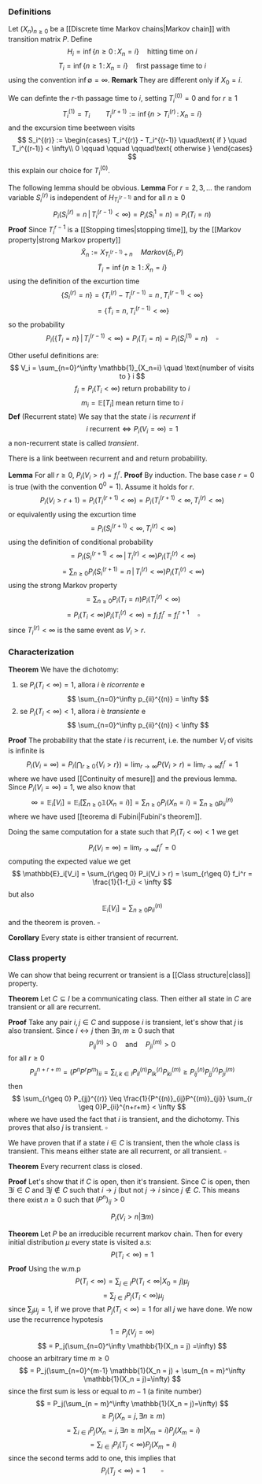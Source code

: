 ### Definitions
Let $(X_n)_{n\geq 0}$ be a [[Discrete time Markov chains|Markov chain]] with transition matrix $P$. Define
$$
H_i = \inf\{n \geq 0\,:\, X_n = i\} \quad \text{hitting time on } i
$$
$$
T_i = \inf\{n \geq 1\,:\, X_n = i\} \quad \text{first passage time to } i
$$
using the convention $\inf{\emptyset} = \infty$.
**Remark** They are different only if $X_0 = i$.

We can definte the $r$-th passage time to $i$, setting $T_i^{(0)}=0$ and for $r \geq 1$
$$
T_i^{(1)} = T_i \qquad T_i^{(r+1)} := \inf \{n > T_i^{(r)}\,:\, X_n = i\}
$$
and the excursion time beetween visits
$$
S_i^{(r)} := 
\begin{cases}
T_i^{(r)} - T_i^{(r-1)} \quad\text{ if } \quad T_i^{(r-1)} < \infty\\
0 \qquad \qquad \qquad\text{ otherwise }
\end{cases}
$$
this explain our choice for $T_i^{(0)}$.

The following lemma should be obvious.
**Lemma** For $r = 2,3,\dots$ the random variable $S_i^{(r)}$ is independent of $H_{T_i^{(r-1)}}$ and for all $n\geq 0$ 
$$
P_i(S_i^{(r)} = n\,|\, T_i^{(r-1)}< \infty) = P_i(S_i^{1}=n) = P_i(T_i = n)
$$
**Proof** Since $T_i^{r-1}$ is a [[Stopping times|stopping time]], by the [[Markov property|strong Markov property]] 
$$
\tilde X_n := X_{T_i^{(r-1)}+n} \quad Markov(\delta_i,P) 
$$
$$
\tilde T_i = \inf \{n \geq 1 \,:\, \tilde X_n = i\}
$$
using the definition of the excurtion time
$$
\{S_i^{(r)} = n\} = \{T_i^{(r)} - T_i^{(r-1)}=n \,,\, T_i^{(r-1)} < \infty\}
$$
$$
= \{\tilde T_i = n, T_i^{(r-1)} < \infty\}
$$
so the probability
$$
P_i(\{\tilde T_i = n\} \,|\, T_i^{(r-1)} < \infty) = P_i(T_i = n) = P_i(S_i^{(1)} = n) \quad\square
$$

Other useful definitions are:
$$
V_i = \sum_{n=0}^\infty \mathbb{1}_{X_n=i} \quad \text{number of visits to } i
$$
$$
f_i = P_i(T_i < \infty) \text{ return probability to }i
$$
$$
m_i = \mathbb{E}[T_i] \text{ mean return time to }i
$$
**Def** (Recurrent state) We say that the state $i$ is _recurrent_ if 
$$
i \text{ recurrent} \iff P_i(V_i = \infty) = 1
$$
a non-recurrent state is called _transient_.

There is a link beetween recurrent and and return probability.

**Lemma** For all $r \geq 0$, $P_i(V_i > r) = f_i^r$.
**Proof** By induction. The base case $r=0$ is true (with the convention $0^0 = 1$). Assume it holds for $r$. 
$$
P_i(V_i > r+1) = P_i(T_i^{(r+1)} < \infty) = P_i(T_i^{(r+1)}< \infty,\, T_i^{(r)}< \infty)
$$
or equivalently using the excurtion time
$$
= P_i(S_i^{(r+1)}< \infty, \, T_i^{(r)}< \infty)
$$
using the definition of conditional probability
$$
= P_i(S_i^{(r+1)}< \infty \,|\, T_i^{(r)}< \infty)P_i(T_i^{(r)}< \infty)
$$
$$
= \sum_{n\geq 0}  P_i(S_i^{(r+1)} = n \,|\, T_i^{(r)}< \infty)P_i(T_i^{(r)}< \infty)
$$
using the strong Markov property
$$
= \sum_{n \geq 0} P_i(T_i=n)P_i(T_i^{(r)}< \infty)
$$
$$
= P_i(T_i < \infty)P_i(T_i^{(r)}< \infty) = f_i\,f_i^r = f_i^{r+1} \quad \square
$$
since $T_i^{(r)} < \infty$ is the same event as $V_i > r$.


### Characterization 
**Theorem** We have the dichotomy:
1. se $P_i(T_i < \infty) = 1$, allora $i$ è _ricorrente_ e 
$$
\sum_{n=0}^\infty p_{ii}^{(n)} = \infty
$$
2. se $P_i(T_i < \infty) < 1$, allora $i$ è _transiente_ e
$$
\sum_{n=0}^\infty p_{ii}^{(n)} < \infty
$$

**Proof** The probability that the state $i$ is recurrent, i.e. the number $V_i$ of visits is infinite is
$$
P_i(V_i = \infty) = P_i\left(\bigcap_{r\geq 0}\{V_i > r\} \right) = \lim_{r\to\infty} P(V_i > r) = \lim_{r\to\infty} f_i^r = 1
$$
where we have used [[Continuity of mesure]] and the previous lemma.
Since $P_i(V_i=\infty) = 1$, we also know that
$$
\infty = \mathbb{E}_i[V_i] = \mathbb{E}_i\left[\sum_{n\geq 0} \mathbb{1}(X_n=i)\right] = \sum_{n\geq 0} P_i(X_n=i) = \sum_{n\geq 0} p_{ii}^{(n)}
$$
where we have used [[teorema di Fubini|Fubini's theorem]].

Doing the same computation for a state such that $P_i(T_i < \infty) < 1$ we get
$$
P_i(V_i = \infty) = \lim_{r\to\infty} f_i^r = 0
$$
computing the expected value we get
$$
\mathbb{E}_i[V_i] = \sum_{r\geq 0} P_i(V_i > r) = \sum_{r\geq 0} f_i^r = \frac{1}{1-f_i} < \infty
$$
but also
$$
\mathbb{E}_i[V_i] = \sum_{n\geq 0} p_{ii}^{(n)}
$$
and the theorem is proven. $\square$

**Corollary** Every state is either transient of recurrent.


### Class property

We can show that being recurrent or transient is a [[Class structure|class]] property.

**Theorem** Let $C \subseteq I$ be a communicating class. Then either all state in $C$ are transient or all are recurrent.

**Proof** Take any pair $i,j \in C$ and suppose $i$ is transient, let's show that $j$ is also transient. Since $i \leftrightarrow j$ then $\exists n,m \geq 0$ such that
$$
P_{ij}^{(n)} > 0 \quad \text{and} \quad P_{ji}^{(m)} > 0
$$
for all $r \geq 0$
$$
P_{ii}^{n+r+m} = (P^nP^rP^m)_{ii} = \sum_{l,k \in I} P^{(n)}_{il}P^{(r)}_{lk}P^{(m)}_{ki} \geq P^{(n)}_{ij}P^{(r)}_{jj}P^{(m)}_{ji}
$$
then
$$
\sum_{r\geq 0} P_{jj}^{(r)} \leq \frac{1}{P^{(n)}_{ij}P^{(m)}_{ji}} \sum_{r \geq 0}P_{ii}^{n+r+m} < \infty
$$
where we have used the fact that $i$ is transient, and the dichotomy. This proves that also $j$ is transient. $\square$ 

We have proven that if a state $i \in C$ is transient, then the whole class is transient. This means either state are all recurrent, or all transient. $\square$

**Theorem** Every recurrent class is closed.

**Proof** Let's show that if $C$ is open, then it's transient. 
Since $C$ is open, then $\exists i \in C$ and $\exists j \notin C$ such that $i \to j$ (but not $j\to i$ since $j \notin C$. This means there exist $n \geq 0$ such that $(P^n)_{ij} > 0$

$$
P_i(V_i > n| \exists m )
$$

**Theorem** Let $P$ be an irreducible recurrent markov chain. Then for every initial distribution $\mu$ every state is visited a.s:
$$
P(T_i < \infty) = 1
$$
**Proof** Using the w.m.p
$$
P(T_i < \infty) = \sum_{j \in I} P(T_i < \infty| X_0 = j)\mu_j
$$
$$
= \sum_{j \in I} P_j(T_i < \infty)\mu_j
$$
since $\sum_j \mu_j = 1$, if we prove that $P_j(T_i < \infty) = 1$ for all $j$ we have done.
We now use the recurrence hypotesis
$$
1 = P_j(V_j =\infty) 
$$
$$
= P_j(\sum_{n=0}^\infty \mathbb{1}(X_n = j) =\infty) 
$$
choose an arbitrary time $m \geq 0$
$$
= P_j(\sum_{n=0}^{m-1} \mathbb{1}(X_n = j) + \sum_{n = m}^\infty \mathbb{1}(X_n = j)=\infty) 
$$
since the first sum is less or equal to $m-1$ (a finite number)
$$
= P_j(\sum_{n = m}^\infty \mathbb{1}(X_n = j)=\infty)
$$
$$
\geq P_j(X_n = j, \exists n \geq m)
$$
$$
= \sum_{i \in I} P_j(X_n=j, \exists n\geq m|X_m =i)P_j(X_m=i)
$$
$$
= \sum_{i \in I}P_i(T_j < \infty)P_j(X_m=i)
$$
since the second terms add to one, this implies that
$$
P_i(T_j < \infty) = 1 \qquad \square
$$